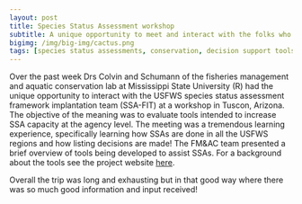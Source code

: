 ```yaml
---
layout: post
title: Species Status Assessment workshop
subtitle: A unique opportunity to meet and interact with the folks who help make important conservation decisions.
bigimg: /img/big-img/cactus.png
tags: [species status assessments, conservation, decision support tools, ssa, dst]
---
```


Over the past week Drs Colvin and Schumann of the fisheries management 
and aquatic conservation lab at Mississippi State University (R) had the 
unique opportunity to interact with the USFWS species status assessment 
framework implantation team (SSA-FIT) at a workshop in Tuscon, Arizona. 
The objective of the meaning was to evaluate tools intended to increase 
SSA capacity at the agency level. The meeting was a tremendous learning 
experience, specifically learning how SSAs are done in all the USFWS 
regions and how listing decisions are made! The FM&AC team presented a 
brief overview of tools being developed to assist SSAs. For a background 
about the tools see the project website 
[here](https://mcolvin.github.io/SSA-DST). 


Overall the trip was long and exhausting but in that good way where 
there was so much good information and input received! 


